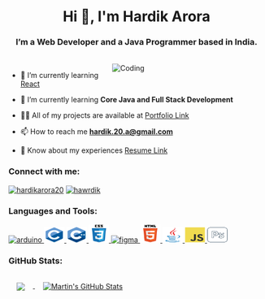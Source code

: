 <!-- [![MasterHead](https://wallpaperaccess.com/full/2991834.jpg)](https://hardikkk20.github.io/Port2/)     -->
<h1 align="center">Hi 👋, I'm Hardik Arora</h1>
<h3 align="center">I’m a Web Developer and a Java Programmer based in India.</h3>
<br>
<img align="right" alt="Coding" width="300" src="https://media0.giphy.com/media/wLNZM3YcdZ640bSk4j/giphy.gif">


- 🔭 I’m currently learning [React](https://github.com/hardikarora20/LearningReact)
- 🌱 I’m currently learning **Core Java and Full Stack Development**

- 👨&zwj;💻 All of my projects are available at [Portfolio Link](https://hardikarora20.github.io/Portfolio/)

- 📫 How to reach me **hardik.20.a@gmail.com**

- 📄 Know about my experiences [Resume Link](https://github.com/hardikarora20/Portfolio/blob/3ea9e7d580220b50fb0ff5d0cca40ac2bf879fe4/essentials/docs/resume.pdf)

<h3 align="left">Connect with me:</h3>
<p align="left">
<a href="https://linkedin.com/in/hardikarora20" target="blank"><img align="center" src="https://raw.githubusercontent.com/rahuldkjain/github-profile-readme-generator/master/src/images/icons/Social/linked-in-alt.svg" alt="hardikarora20" height="30" width="40"></a>
<a href="https://instagram.com/hawrdik" target="blank"><img align="center" src="https://raw.githubusercontent.com/rahuldkjain/github-profile-readme-generator/master/src/images/icons/Social/instagram.svg" alt="hawrdik" height="30" width="40"></a>
</p>

<h3 align="left">Languages and Tools:</h3>
<p align="left"> <a href="https://www.arduino.cc/" target="_blank" rel="noreferrer"> <img src="https://cdn.worldvectorlogo.com/logos/arduino-1.svg" alt="arduino" width="40" height="30"> </a> <a href="https://www.cprogramming.com/" target="_blank" rel="noreferrer"> <img src="https://raw.githubusercontent.com/devicons/devicon/master/icons/c/c-original.svg" alt="c" width="40" height="30"> </a> <a href="https://www.w3schools.com/cpp/" target="_blank" rel="noreferrer"> <img src="https://raw.githubusercontent.com/devicons/devicon/master/icons/cplusplus/cplusplus-original.svg" alt="cplusplus" width="40" height="30"> </a> <a href="https://www.w3schools.com/css/" target="_blank" rel="noreferrer"> <img src="https://raw.githubusercontent.com/devicons/devicon/master/icons/css3/css3-original-wordmark.svg" alt="css3" width="40" height="35"> </a> <a href="https://www.figma.com/" target="_blank" rel="noreferrer"> <img src="https://www.vectorlogo.zone/logos/figma/figma-icon.svg" alt="figma" width="40" height="25"> </a> <a href="https://www.w3.org/html/" target="_blank" rel="noreferrer"> <img src="https://raw.githubusercontent.com/devicons/devicon/master/icons/html5/html5-original-wordmark.svg" alt="html5" width="40" height="35"> </a> <a href="https://www.java.com" target="_blank" rel="noreferrer"> <img src="https://raw.githubusercontent.com/devicons/devicon/master/icons/java/java-original.svg" alt="java" width="40" height="30"> </a> <a href="https://developer.mozilla.org/en-US/docs/Web/JavaScript" target="_blank" rel="noreferrer"> <img src="https://raw.githubusercontent.com/devicons/devicon/master/icons/javascript/javascript-original.svg" alt="javascript" width="40" height="30"> </a> <a href="https://www.photoshop.com/en" target="_blank" rel="noreferrer"> <img src="https://raw.githubusercontent.com/devicons/devicon/master/icons/photoshop/photoshop-line.svg" alt="photoshop" width="40" height="30"> </a> </p>
<h3 align="left">GitHub Stats:</h3>
<a href="https://github.com/hardikarora20">
  <img align="center" style="margin:1rem" src="https://github-readme-stats.vercel.app/api/top-langs/?username=hardikarora20&hide=html" />
</a>

<a href="https://github.com/hardikarora20">
  <img align="center" style="margin:1rem" src="https://github-readme-stats.vercel.app/api?username=hardikarora20&show_icons=true&line_height=27&count_private=true" alt="Martin's GitHub Stats" />
</a>

<br>
<br>
